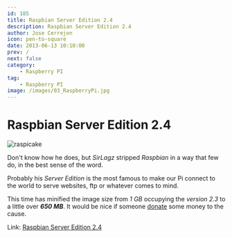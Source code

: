 ```yaml
---
id: 185
title: Raspbian Server Edition 2.4
description: Raspbian Server Edition 2.4
author: Jose Cerrejon
icon: pen-to-square
date: 2013-06-13 10:10:00
prev: /
next: false
category:
    - Raspberry PI
tag:
    - Raspberry PI
image: /images/03_RaspberryPi.jpg
---
```


# Raspbian Server Edition 2.4

![raspicake](/images/03_RaspberryPi.jpg)

Don't know how he does, but _SirLagz_ stripped _Raspbian_ in a way that few do, in the best sense of the word.

Probably his _Server Edition_ is the most famous to make our Pi connect to the world to serve websites, ftp or whatever comes to mind.

This time has minified the image size from _1 GB_ occupying the _version 2.3_ to a little over **_650 MB_**. It would be nice if someone [donate](https://www.paypalobjects.com/en_AU/i/btn/btn_donateCC_LG.gif) some money to the cause.

Link: [Raspbian Server Edition 2.4](https://sirlagz.net/wp-content/plugins/download-monitor/download.php?id=21)
